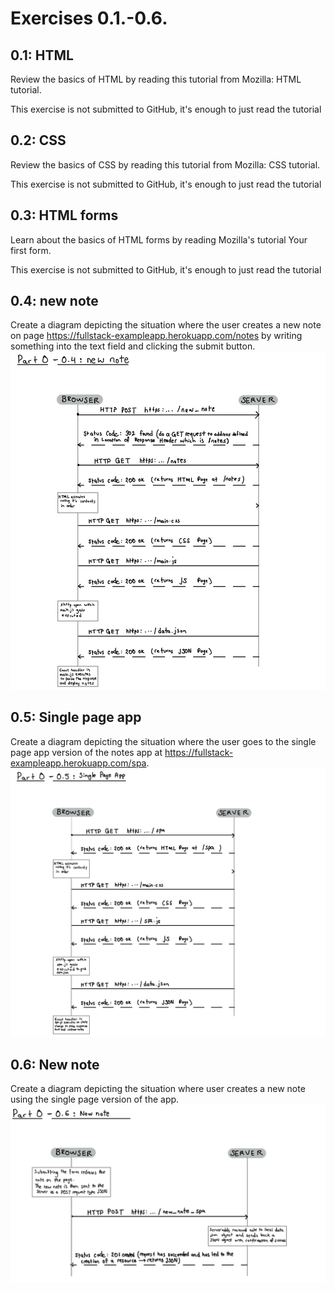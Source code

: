 # Exercises 0.1.-0.6.

## 0.1: HTML
Review the basics of HTML by reading this tutorial from Mozilla: HTML tutorial.

This exercise is not submitted to GitHub, it's enough to just read the tutorial

## 0.2: CSS
Review the basics of CSS by reading this tutorial from Mozilla: CSS tutorial.

This exercise is not submitted to GitHub, it's enough to just read the tutorial

## 0.3: HTML forms
Learn about the basics of HTML forms by reading Mozilla's tutorial Your first form.

This exercise is not submitted to GitHub, it's enough to just read the tutorial

## 0.4: new note
Create a diagram depicting the situation where the user creates a new note on page https://fullstack-exampleapp.herokuapp.com/notes by writing something into the text field and clicking the submit button.
![New note process](Part0-0.4.jpg)




## 0.5: Single page app
Create a diagram depicting the situation where the user goes to the single page app version of the notes app at https://fullstack-exampleapp.herokuapp.com/spa.
![Single page app load process](Part0-0.5.jpg)



## 0.6: New note
Create a diagram depicting the situation where user creates a new note using the single page version of the app.
![Single page all new note process](Part0-0.6.jpg)



